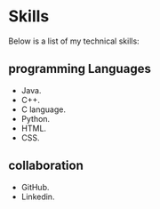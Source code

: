 # Skills

Below is a list of my technical skills:

## programming Languages
- Java.
- C++.
- C language.
- Python.
- HTML.
- CSS.

## collaboration
- GitHub.
- Linkedin.
